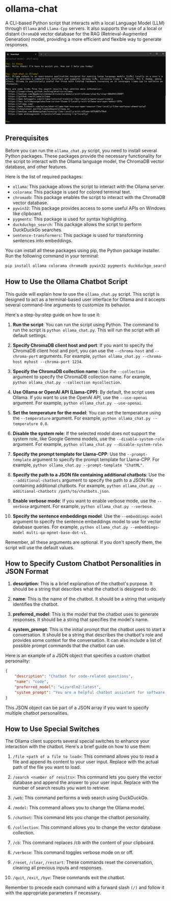 # ollama-chat
A CLI-based Python script that interacts with a local Language Model (LLM) through `Ollama` and `Llama-Cpp` servers. It also supports the use of a local or distant `ChromaDB` vector database for the RAG (Retrieval-Augmented Generation) model, providing a more efficient and flexible way to generate responses.

![ollama-chat in PowerShell](ollama-chat.png)

## Prerequisites

Before you can run the `ollama_chat.py` script, you need to install several Python packages. These packages provide the necessary functionality for the script to interact with the Ollama language model, the ChromaDB vector database, and other features.

Here is the list of required packages:

- `ollama`: This package allows the script to interact with the Ollama server.
- `colorama`: This package is used for colored terminal text.
- `chromadb`: This package enables the script to interact with the ChromaDB vector database.
- `pywin32`: This package provides access to some useful APIs on Windows like clipboard.
- `pygments`: This package is used for syntax highlighting.
- `duckduckgo_search`: This package allows the script to perform DuckDuckGo searches.
- `sentence-transformers`: This package is used for transforming sentences into embeddings.

You can install all these packages using pip, the Python package installer. Run the following command in your terminal:

```bash
pip install ollama colorama chromadb pywin32 pygments duckduckgo_search sentence-transformers
```

## How to Use the Ollama Chatbot Script
This guide will explain how to use the `ollama_chat.py` script. This script is designed to act as a terminal-based user interface for Ollama and it accepts several command-line arguments to customize its behavior.

Here's a step-by-step guide on how to use it:

1. **Run the script**: You can run the script using Python. The command to run the script is `python ollama_chat.py`. This will run the script with all default settings.

2. **Specify ChromaDB client host and port**: If you want to specify the ChromaDB client host and port, you can use the `--chroma-host` and `--chroma-port` arguments. For example, `python ollama_chat.py --chroma-host myhost --chroma-port 1234`.

3. **Specify the ChromaDB collection name**: Use the `--collection` argument to specify the ChromaDB collection name. For example, `python ollama_chat.py --collection mycollection`.

4. **Use Ollama or OpenAI API (Llama-CPP)**: By default, the script uses Ollama. If you want to use the OpenAI API, use the `--use-openai` argument. For example, `python ollama_chat.py --use-openai`.

5. **Set the temperature for the model**: You can set the temperature using the `--temperature` argument. For example, `python ollama_chat.py --temperature 0.8`.

6. **Disable the system role**: If the selected model does not support the system role, like Google Gemma models, use the `--disable-system-role` argument. For example, `python ollama_chat.py --disable-system-role`.

7. **Specify the prompt template for Llama-CPP**: Use the `--prompt-template` argument to specify the prompt template for Llama-CPP. For example, `python ollama_chat.py --prompt-template "ChatML"`.

8. **Specify the path to a JSON file containing additional chatbots**: Use the `--additional-chatbots` argument to specify the path to a JSON file containing additional chatbots. For example, `python ollama_chat.py --additional-chatbots /path/to/chatbots.json`.

9. **Enable verbose mode**: If you want to enable verbose mode, use the `--verbose` argument. For example, `python ollama_chat.py --verbose`.

10. **Specify the sentence embeddings model**: Use the `--embeddings-model` argument to specify the sentence embeddings model to use for vector database queries. For example, `python ollama_chat.py --embeddings-model multi-qa-mpnet-base-dot-v1`.

Remember, all these arguments are optional. If you don't specify them, the script will use the default values.

## How to Specify Custom Chatbot Personalities in JSON Format

1. **description**: This is a brief explanation of the chatbot's purpose. It should be a string that describes what the chatbot is designed to do.

2. **name**: This is the name of the chatbot. It should be a string that uniquely identifies the chatbot.

3. **preferred_model**: This is the model that the chatbot uses to generate responses. It should be a string that specifies the model's name.

4. **system_prompt**: This is the initial prompt that the chatbot uses to start a conversation. It should be a string that describes the chatbot's role and provides some context for the conversation. It can also include a list of possible prompt commands that the chatbot can use.

Here is an example of a JSON object that specifies a custom chatbot personality:

```json
{
    "description": "Chatbot for code-related questions",
    "name": "code",
    "preferred_model": "wizardlm2:latest",
    "system_prompt": "You are a helpful chatbot assistant for software developers. If not specified, assume questions about code and APIs are in TypeScript. Possible chatbot prompt commands: {possible_prompt_commands}"
}
```

This JSON object can be part of a JSON array if you want to specify multiple chatbot personalities.

## How to Use Special Switches
The Ollama client supports several special switches to enhance your interaction with the chatbot. Here's a brief guide on how to use them:

1. `/file <path of a file to load>`: This command allows you to read a file and append its content to your user input. Replace <path of a file to load> with the actual path of the file you want to load.

2. `/search <number of results>`: This command lets you query the vector database and append the answer to your user input. Replace <number of results> with the number of search results you want to retrieve.

3. `/web`: This command performs a web search using DuckDuckGo.

4. `/model`: This command allows you to change the Ollama model.

5. `/chatbot`: This command lets you change the chatbot personality.

6. `/collection`: This command allows you to change the vector database collection.

7. `/cb`: This command replaces /cb with the content of your clipboard.

8. `/verbose`: This command toggles verbose mode on or off.

9. `/reset`, `/clear`, `/restart`: These commands reset the conversation, clearing all previous inputs and responses.

10. `/quit`, `/exit`, `/bye`: These commands exit the chatbot.

Remember to precede each command with a forward slash `(/)` and follow it with the appropriate parameters if necessary.
